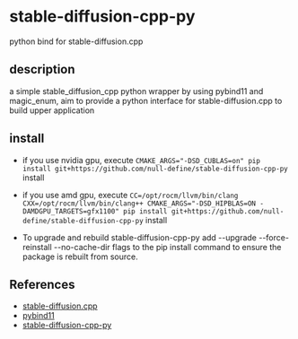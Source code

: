 # stable-diffusion-cpp-py

python bind for stable-diffusion.cpp

## description

a simple stable_diffusion_cpp python wrapper by using pybind11 and magic_enum, aim to provide a python interface for stable-diffusion.cpp to build upper application

## install

- if you use nvidia gpu, execute `CMAKE_ARGS="-DSD_CUBLAS=on" pip install git+https://github.com/null-define/stable-diffusion-cpp-py` install
- if you use amd gpu, execute `CC=/opt/rocm/llvm/bin/clang CXX=/opt/rocm/llvm/bin/clang++ CMAKE_ARGS="-DSD_HIPBLAS=ON -DAMDGPU_TARGETS=gfx1100" pip install git+https://github.com/null-define/stable-diffusion-cpp-py` install

- To upgrade and rebuild stable-diffusion-cpp-py add --upgrade --force-reinstall --no-cache-dir flags to the pip install command to ensure the package is rebuilt from source.

## References

- [stable-diffusion.cpp](https://github.com/leejet/stable-diffusion.cpp)
- [pybind11](https://github.com/pybind/pybind11)
- [stable-diffusion-cpp-py](https://github.com/abetlen/llama-cpp-python)
